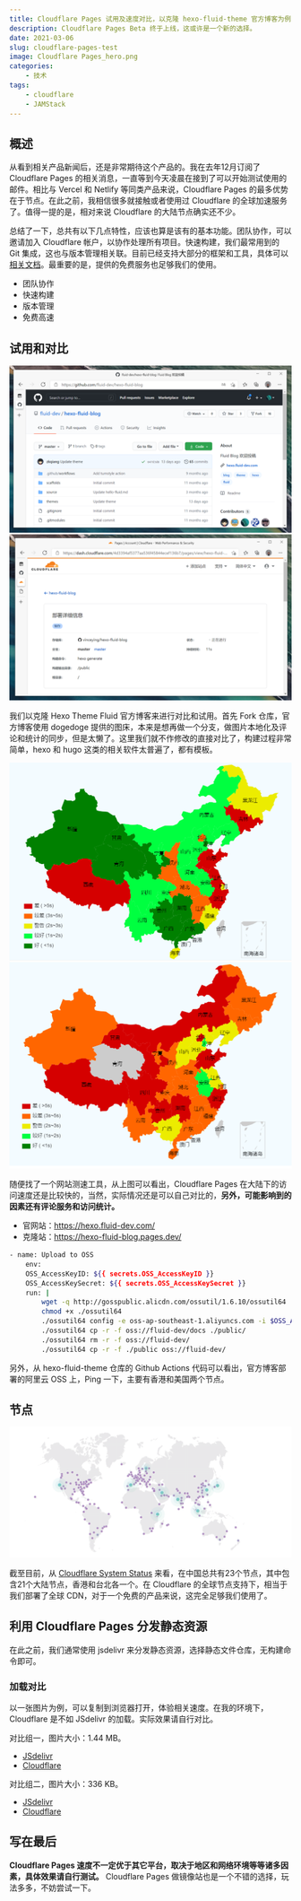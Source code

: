 ```yaml
---
title: Cloudflare Pages 试用及速度对比，以克隆 hexo-fluid-theme 官方博客为例
description: Cloudflare Pages Beta 终于上线，这或许是一个新的选择。
date: 2021-03-06
slug: cloudflare-pages-test
image: Cloudflare Pages_hero.png
categories:
    - 技术
tags:
    - cloudflare
    - JAMStack
---
```


## 概述

从看到相关产品新闻后，还是非常期待这个产品的。我在去年12月订阅了 Cloudflare Pages 的相关消息，一直等到今天凌晨在接到了可以开始测试使用的邮件。相比与 Vercel 和 Netlify 等同类产品来说，Cloudflare Pages 的最多优势在于节点。在此之前，我相信很多就接触或者使用过 Cloudflare 的全球加速服务了。值得一提的是，相对来说 Cloudflare 的大陆节点确实还不少。

总结了一下，总共有以下几点特性，应该也算是该有的基本功能。团队协作，可以邀请加入 Cloudflare 帐户，以协作处理所有项目。快速构建，我们最常用到的 Git 集成，这也与版本管理相关联。目前已经支持大部分的框架和工具，具体可以 [相关文档](https://developers.cloudflare.com/pages/platform/build-configuration)。最重要的是，提供的免费服务也足够我们的使用。

- 团队协作
- 快速构建
- 版本管理
- 免费高速

## 试用和对比

![](2021-03-06140812.png) ![](2021-03-06142402.png)

我们以克隆 Hexo Theme Fluid 官方博客来进行对比和试用。首先 Fork 仓库，官方博客使用 dogedoge 提供的图床，本来是想再做一个分支，做图片本地化及评论和统计的同步，但是太懒了。这里我们就不作修改的直接对比了，构建过程非常简单，hexo 和 hugo 这类的相关软件太普遍了，都有模板。

![Cloudflare Pages](20210306144342.png) ![官方使用的 OSS](20210306144443.png)

随便找了一个网站测速工具，从上图可以看出，Cloudflare Pages 在大陆下的访问速度还是比较快的，当然，实际情况还是可以自己对比的，**另外，可能影响到的因素还有评论服务和访问统计。**

- 官网站：https://hexo.fluid-dev.com/
- 克隆站：https://hexo-fluid-blog.pages.dev/

```bash
- name: Upload to OSS
    env:
    OSS_AccessKeyID: ${{ secrets.OSS_AccessKeyID }}
    OSS_AccessKeySecret: ${{ secrets.OSS_AccessKeySecret }}
    run: |
        wget -q http://gosspublic.alicdn.com/ossutil/1.6.10/ossutil64
        chmod +x ./ossutil64
        ./ossutil64 config -e oss-ap-southeast-1.aliyuncs.com -i $OSS_AccessKeyID -k $OSS_AccessKeySecret -L CH
        ./ossutil64 cp -r -f oss://fluid-dev/docs ./public/
        ./ossutil64 rm -r -f oss://fluid-dev/
        ./ossutil64 cp -r -f ./public oss://fluid-dev/
```

另外，从 hexo-fluid-theme 仓库的 Github Actions 代码可以看出，官方博客部署的阿里云 OSS 上，Ping 一下，主要有香港和美国两个节点。

## 节点

![](20210306165536.png)

截至目前，从 [Cloudflare System Status](https://www.cloudflarestatus.com/) 来看，在中国总共有23个节点，其中包含21个大陆节点，香港和台北各一个。在 Cloudflare 的全球节点支持下，相当于我们部署了全球 CDN，对于一个免费的产品来说，这完全足够我们使用了。

## 利用 Cloudflare Pages 分发静态资源

在此之前，我们通常使用 jsdelivr 来分发静态资源，选择静态文件仓库，无构建命令即可。

### 加载对比

以一张图片为例，可以复制到浏览器打开，体验相关速度。在我的环境下，Cloudflare 是不如 JSdelivr 的加载。实际效果请自行对比。

对比组一，图片大小：1.44 MB。

- [JSdelivr](https://cdn.jsdelivr.net/gh/vinceying/blog-file@master/photo/1593359677879-a4bb92f829d1.jpg)  
- [Cloudflare](https://blog-file.pages.dev/photo/1593359677879-a4bb92f829d1.jpg)

对比组二，图片大小：336 KB。

- [JSdelivr](https://cdn.jsdelivr.net/gh/vinceying/blog-file@master/photo/bg.jpg)  
- [Cloudflare](https://blog-file.pages.dev/photo/bg.jpg)

## 写在最后

**Cloudflare Pages 速度不一定优于其它平台，取决于地区和网络环境等等诸多因素，具体效果请自行测试。** Cloudflare Pages 做镜像站也是一个不错的选择，玩法多多，不妨尝试一下。





